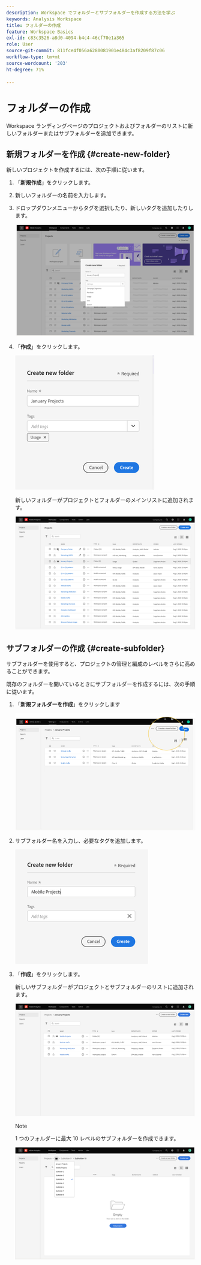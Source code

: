 ```yaml
---
description: Workspace でフォルダーとサブフォルダーを作成する方法を学ぶ
keywords: Analysis Workspace
title: フォルダーの作成
feature: Workspace Basics
exl-id: c83c3526-a8d0-4094-b4c4-46cf70e1a365
role: User
source-git-commit: 811fce4f056a6280081901e484c3af8209f87c06
workflow-type: tm+mt
source-wordcount: '203'
ht-degree: 71%

---
```


# フォルダーの作成

Workspace ランディングページのプロジェクトおよびフォルダーのリストに新しいフォルダーまたはサブフォルダーを追加できます。

## 新規フォルダーを作成 {#create-new-folder}

新しいプロジェクトを作成するには、次の手順に従います。

1. 「**新規作成**」をクリックします。

1. 新しいフォルダーの名前を入力します。

1. ドロップダウンメニューからタグを選択したり、新しいタグを追加したりします。

   ![新しいフォルダー名と使用可能なタグのリストを表示する新しいフォルダーを作成ウィンドウ。](/help/analysis-workspace/build-workspace-project/assets/select-tags.png)

1. 「**作成**」をクリックします。

   ![「作成」をクリックします。](/help/analysis-workspace/build-workspace-project/assets/create.png)

   新しいフォルダーがプロジェクトとフォルダーのメインリストに追加されます。

   ![プロジェクトとフォルダの更新済みリストを示すプロジェクトランディングページ。](/help/analysis-workspace/build-workspace-project/assets/create-new-listed.png)

## サブフォルダーの作成 {#create-subfolder}

サブフォルダーを使用すると、プロジェクトの管理と編成のレベルをさらに高めることができます。

既存のフォルダーを開いているときにサブフォルダーを作成するには、次の手順に従います。

1. 「**新規フォルダーを作成**」をクリックします

   ![「新しいフォルダーを作成」をクリックします。](/help/analysis-workspace/build-workspace-project/assets/create-subfolder2.png)

1. サブフォルダー名を入力し、必要なタグを追加します。

   ![新しい名前とタグフィールドを含む新しいフォルダーを作成ウィンドウ。](/help/analysis-workspace/build-workspace-project/assets/create-subfolder-name.png)

1. 「**作成**」をクリックします。

   新しいサブフォルダーがプロジェクトとサブフォルダーのリストに追加されます。

   ![「作成」をクリックします。](/help/analysis-workspace/build-workspace-project/assets/create-subfolder-added.png)

   >[!NOTE]
   >
   >1 つのフォルダーに最大 10 レベルのサブフォルダーを作成できます。

   ![フォルダーのドロップダウンリストには、フォルダー内のすべてのサブフォルダーが表示されます。](/help/analysis-workspace/build-workspace-project/assets/create-subfolder-limit.png)
